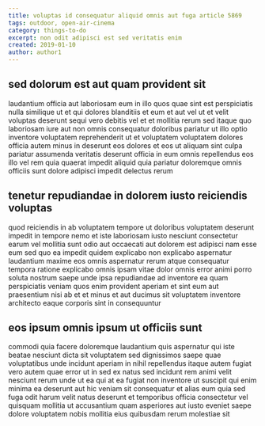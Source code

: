 ```yaml
---
title: voluptas id consequatur aliquid omnis aut fuga article 5869
tags: outdoor, open-air-cinema
category: things-to-do
excerpt: non odit adipisci est sed veritatis enim
created: 2019-01-10
author: author1
---
```


## sed dolorum est aut quam provident sit

laudantium officia aut laboriosam eum in illo quos quae sint est perspiciatis nulla similique ut et qui dolores blanditiis et eum et aut vel ut et velit voluptas deserunt sequi vero debitis vel et et mollitia rerum sed itaque quo laboriosam iure aut non omnis consequatur doloribus pariatur ut illo optio inventore voluptatem reprehenderit ut et voluptatem voluptatem dolores officia autem minus in deserunt eos dolores et eos ut aliquam sint culpa pariatur assumenda veritatis deserunt officia in eum omnis repellendus eos illo vel rem quia quaerat impedit aliquid quia pariatur doloremque omnis officiis sunt dolore adipisci impedit delectus rerum

## tenetur repudiandae in dolorem iusto reiciendis voluptas

quod reiciendis in ab voluptatem tempore ut doloribus voluptatem deserunt impedit in tempore nemo et iste laboriosam iusto nesciunt consectetur earum vel mollitia sunt odio aut occaecati aut dolorem est adipisci nam esse eum sed quo ea impedit quidem explicabo non explicabo aspernatur laudantium maxime eos omnis aspernatur rerum atque consequatur tempora ratione explicabo omnis ipsam vitae dolor omnis error animi porro soluta nostrum saepe unde ipsa repudiandae ad inventore ea quam perspiciatis veniam quos enim provident aperiam et sint eum aut praesentium nisi ab et et minus et aut ducimus sit voluptatem inventore architecto eaque corporis sint in consequuntur

## eos ipsum omnis ipsum ut officiis sunt

commodi quia facere doloremque laudantium quis aspernatur qui iste beatae nesciunt dicta sit voluptatem sed dignissimos saepe quae voluptatibus unde incidunt aperiam in nihil repellendus itaque autem fugiat vero autem quae error ut in sed ex natus sed incidunt rem animi velit nesciunt rerum unde ut ea qui at ea fugiat non inventore ut suscipit qui enim minima ea deserunt aut hic veniam sit consequatur et alias eum quia sed fuga odit harum velit natus deserunt et temporibus officia consectetur vel quisquam mollitia ut accusantium quam asperiores aut iusto eveniet saepe dolore voluptatem nobis mollitia eius quibusdam rerum molestiae sit
